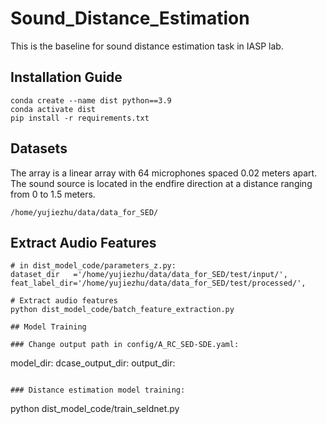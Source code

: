 # Sound_Distance_Estimation
This is the baseline for sound distance estimation task in IASP lab.

## Installation Guide
```
conda create --name dist python==3.9
conda activate dist
pip install -r requirements.txt
```
## Datasets
The array is a linear array with 64 microphones spaced 0.02 meters apart. The sound source is located in the endfire direction at a distance ranging from 0 to 1.5 meters.
```
/home/yujiezhu/data/data_for_SED/
```

## Extract Audio Features
```
# in dist_model_code/parameters_z.py:
dataset_dir   ='/home/yujiezhu/data/data_for_SED/test/input/',
feat_label_dir='/home/yujiezhu/data/data_for_SED/test/processed/',

# Extract audio features
python dist_model_code/batch_feature_extraction.py

## Model Training

### Change output path in config/A_RC_SED-SDE.yaml:
```
model_dir: 
dcase_output_dir: 
output_dir: 

```

### Distance estimation model training:
```
python dist_model_code/train_seldnet.py
```
